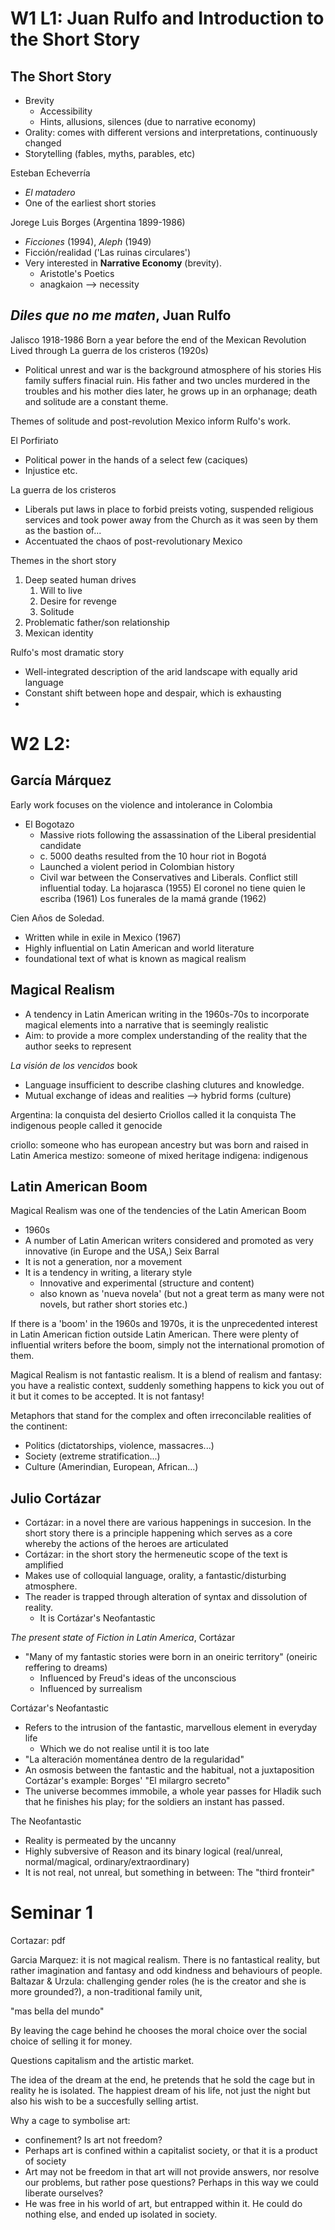 # W1 L1: Juan Rulfo and Introduction to the Short Story
## The Short Story
- Brevity
	- Accessibility
	- Hints, allusions, silences (due to narrative economy)
- Orality: comes with different versions and interpretations, continuously changed
- Storytelling (fables, myths, parables, etc)

Esteban Echeverría
- *El matadero*
- One of the earliest short stories

Jorege Luis Borges (Argentina 1899-1986)
 - *Ficciones* (1994), *Aleph* (1949)
 - Ficción/realidad ('Las ruinas circulares')
 - Very interested in **Narrative Economy** (brevity).
	 - Aristotle's Poetics
	 - anagkaion --> necessity

## *Diles que no me maten*, Juan Rulfo
Jalisco 1918-1986
Born a year before the end of the Mexican Revolution
Lived through La guerra de los cristeros (1920s)
- Political unrest and war is the background atmosphere of his stories
His family suffers finacial ruin. His father and two uncles murdered in the troubles and his mother dies later, he grows up in an orphanage; death and solitude are a constant theme.

Themes of solitude and post-revolution Mexico inform Rulfo's work.

El Porfiriato
- Political power in the hands of a select few (caciques)
- Injustice etc.

La guerra de los cristeros
- Liberals put laws in place to forbid preists voting, suspended religious services and took power away from the Church as it was seen by them as the bastion of...
- Accentuated the chaos of post-revolutionary Mexico


Themes in the short story
1. Deep seated human drives
	1. Will to live
	2. Desire for revenge
	3. Solitude
2. Problematic father/son relationship
3. Mexican identity

Rulfo's most dramatic story
- Well-integrated description of the arid landscape with equally arid language
- Constant shift between hope and despair, which is exhausting
- 


# W2 L2:
## García Márquez
Early work focuses on the violence and intolerance in Colombia
- El Bogotazo
	- Massive riots following the assassination of the Liberal presidential candidate
	- c. 5000 deaths resulted from the 10 hour riot in Bogotá
	- Launched a violent period in Colombian history
	- Civil war between the Conservatives and Liberals. Conflict still influential today.
La hojarasca (1955)
El coronel no tiene quien le escriba (1961)
Los funerales de la mamá grande (1962)

Cien Años de Soledad.
- Written while in exile in Mexico (1967)
- Highly influential on Latin American and world literature
- foundational text of what is known as magical realism

## Magical Realism
- A tendency in Latin American writing in the 1960s-70s to incorporate magical elements into a narrative that is seemingly realistic
- Aim: to provide a more complex understanding of the reality that the author seeks to represent

*La visión de los vencidos* book
- Language insufficient to describe clashing clutures and knowledge.
- Mutual exchange of ideas and realities --> hybrid forms (culture)

Argentina: la conquista del desierto
Criollos called it la conquista
The indigenous people called it genocide

criollo: someone who has european ancestry but was born and raised in Latin America
mestizo: someone of mixed heritage
indigena: indigenous

## Latin American Boom
Magical Realism was one of the tendencies of the Latin American Boom

- 1960s
- A number of Latin American writers considered and promoted as very innovative (in Europe and the USA,)
Seix Barral
- It is not a generation, nor a movement
- It is a tendency in writing, a literary style
	- Innovative and experimental (structure and content)
	- also known as 'nueva novela' (but not a great term as many were not novels, but rather short stories etc.)

If there is a 'boom' in the 1960s and 1970s, it is the unprecedented interest in Latin American fiction outside Latin American. There were plenty of influential writers before the boom, simply not the international promotion of them.

Magical Realism is not fantastic realism. It is a blend of realism and fantasy: you have a realistic context, suddenly something happens to kick you out of it but it comes to be accepted. It is not fantasy!

Metaphors that stand for the complex and often irreconcilable realities of the continent:
- Politics (dictatorships, violence, massacres...)
- Society (extreme stratification...)
- Culture (Amerindian, European, African...)

## Julio Cortázar
- Cortázar: in a novel there are various happenings in succesion. In the short story there is a principle happening which serves as a core whereby the actions of the heroes are articulated
- Cortázar: in the short story the hermeneutic scope of the text is amplified
- Makes use of colloquial language, orality, a fantastic/disturbing atmosphere.
- The reader is trapped through alteration of syntax and dissolution of reality.
	- It is Cortázar's Neofantastic

*The present state of Fiction in Latin America*, Cortázar
- "Many of my fantastic stories were born in an oneiric territory" (oneiric reffering to dreams)
	- Influenced by Freud's ideas of the unconscious
	- Influenced by surrealism

Cortázar's Neofantastic
- Refers to the intrusion of the fantastic, marvellous element in everyday life
	- Which we do not realise until it is too late
- "La alteración momentánea dentro de la regularidad"
- An osmosis between the fantastic and the habitual, not a juxtaposition
Cortázar's example: Borges' "El milargro secreto"
- The universe becommes immobile, a whole year passes for Hladik such that he finishes his play; for the soldiers an instant has passed.

The Neofantastic
- Reality is permeated by the uncanny
- Highly subversive of Reason and its binary logical (real/unreal, normal/magical, ordinary/extraordinary)
- It is not real, not unreal, but something in between: The "third fronteir"

# Seminar 1
Cortazar: pdf

Garcia Marquez:
it is not magical realism. There is no fantastical reality, but rather imagination and fantasy and odd kindness and behaviours of people.
Baltazar & Urzula: challenging gender roles (he is the creator and she is more grounded?), a non-traditional family unit, 

"mas bella del mundo"

By leaving the cage behind he chooses the moral choice over the social choice of selling it for money.

Questions capitalism and the artistic market.

The idea of the dream at the end, he pretends that he sold the cage but in reality he is isolated. The happiest dream of his life, not just the night but also his wish to be a succesfully selling artist.

Why a cage to symbolise art: 
- confinement? Is art not freedom?
- Perhaps art is confined within a capitalist society, or that it is a product of society
- Art may not be freedom in that art will not provide answers, nor resolve our problems, but rather pose questions? Perhaps in this way we could liberate ourselves?
- He was free in his world of art, but entrapped within it. He could do nothing else, and ended up isolated in society.
